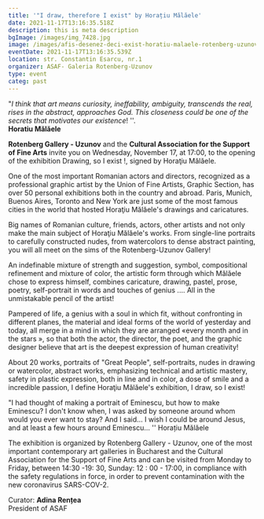 ```yaml
---
title: '"I draw, therefore I exist" by Horațiu Mălăele'
date: 2021-11-17T13:16:35.518Z
description: this is meta description
bgImage: /images/img_7428.jpg
image: /images/afis-desenez-deci-exist-horatiu-malaele-rotenberg-uzunov-art-gallery.jpeg
eventDate: 2021-11-17T13:16:35.539Z
location: str. Constantin Esarcu, nr.1
organizer: ASAF- Galeria Rotenberg-Uzunov
type: event
categ: past
---
```

"*I think that art means curiosity, ineffability, ambiguity, transcends the real, rises in the abstract, approaches God. This closeness could be one of the secrets that motivates our existence*! ''.\
**Horatiu Mălăele**

**Rotenberg Gallery - Uzunov** and the **Cultural Association for the Support of Fine Arts** invite you on Wednesday, November 17, at 17:00, to the opening of the exhibition Drawing, so I exist !, signed by Horaţiu Mălăele.

One of the most important Romanian actors and directors, recognized as a professional graphic artist by the Union of Fine Artists, Graphic Section, has over 50 personal exhibitions both in the country and abroad. Paris, Munich, Buenos Aires, Toronto and New York are just some of the most famous cities in the world that hosted Horaţiu Mălăele's drawings and caricatures.

Big names of Romanian culture, friends, actors, other artists and not only make the main subject of Horaţiu Mălăele's works. From single-line portraits to carefully constructed nudes, from watercolors to dense abstract painting, you will all meet on the sims of the Rotenberg-Uzunov Gallery!

An indefinable mixture of strength and suggestion, symbol, compositional refinement and mixture of color, the artistic form through which Mălăele chose to express himself, combines caricature, drawing, pastel, prose, poetry, self-portrait in words and touches of genius .... All in the unmistakable pencil of the artist!

Pampered of life, a genius with a soul in which fit, without confronting in different planes, the material and ideal forms of the world of yesterday and today, all merge in a mind in which they are arranged «every month and in the stars », so that both the actor, the director, the poet, and the graphic designer believe that art is the deepest expression of human creativity!

About 20 works, portraits of "Great People", self-portraits, nudes in drawing or watercolor, abstract works, emphasizing technical and artistic mastery, safety in plastic expression, both in line and in color, a dose of smile and a incredible passion, I define Horaţiu Mălăele's exhibition, I draw, so I exist!

"I had thought of making a portrait of Eminescu, but how to make Eminescu? I don't know when, I was asked by someone around whom would you ever want to stay? And I said… I wish I could be around Jesus, and at least a few hours around Eminescu… '' Horațiu Mălăele

The exhibition is organized by Rotenberg Gallery - Uzunov, one of the most important contemporary art galleries in Bucharest and the Cultural Association for the Support of Fine Arts and can be visited from Monday to Friday, between 14:30 -19: 30, Sunday: 12 : 00 - 17:00, in compliance with the safety regulations in force, in order to prevent contamination with the new coronavirus SARS-COV-2.



Curator: **Adina Rențea**\
President of ASAF